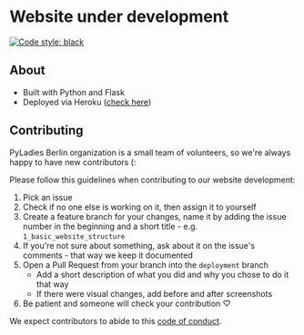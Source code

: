 # Website under development
[![Code style: black](https://img.shields.io/badge/code%20style-black-000000.svg)](https://github.com/psf/black)

## About
- Built with Python and Flask
- Deployed via Heroku ([check here](https://pyladies-website-dev.herokuapp.com/))

## Contributing
PyLadies Berlin organization is a small team of volunteers, so we're always happy to have new contributors (:

Please follow this guidelines when contributing to our website development:

1. Pick an issue
2. Check if no one else is working on it, then assign it to yourself
3. Create a feature branch for your changes, name it by adding the issue number in the beginning and a short title - e.g. `1_basic_website_structure`
4. If you're not sure about something, ask about it on the issue's comments - that way we keep it documented
5. Open a Pull Request from your branch into the `deployment` branch
    - Add a short description of what you did and why you chose to do it that way
    - If there were visual changes, add before and after screenshots
6. Be patient and someone will check your contribution ♡

We expect contributors to abide to this [code of conduct](https://github.com/PyLadiesBerlin/website/blob/development/code_of_conduct.md).

